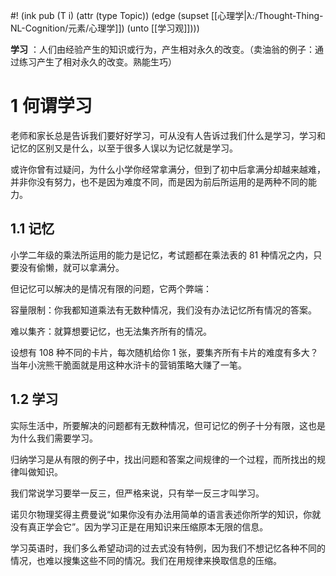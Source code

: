#! (ink pub (T i) (attr (type Topic)) (edge (supset [[心理学|λ:/Thought-Thing-NL-Cognition/元素/心理学]]) (unto [[学习观]])))


 **学习** ：人们由经验产生的知识或行为，产生相对永久的改变。（卖油翁的例子：通过练习产生了相对永久的改变。熟能生巧）
# 1 何谓学习

老师和家长总是告诉我们要好好学习，可从没有人告诉过我们什么是学习，学习和记忆的区别又是什么，以至于很多人误以为记忆就是学习。

或许你曾有过疑问，为什么小学你经常拿满分，但到了初中后拿满分却越来越难，并非你没有努力，也不是因为难度不同，而是因为前后所运用的是两种不同的能力。

## 1.1 记忆

小学二年级的乘法所运用的能力是记忆，考试题都在乘法表的 81 种情况之内，只要没有偷懒，就可以拿满分。

但记忆可以解决的是情况有限的问题，它两个弊端：

容量限制：你我都知道乘法有无数种情况，我们没有办法记忆所有情况的答案。

难以集齐：就算想要记忆，也无法集齐所有的情况。

设想有 108 种不同的卡片，每次随机给你 1 张，要集齐所有卡片的难度有多大？当年小浣熊干脆面就是用这种水浒卡的营销策略大赚了一笔。

## 1.2 学习

实际生活中，所要解决的问题都有无数种情况，但可记忆的例子十分有限，这也是为什么我们需要学习。

归纳学习是从有限的例子中，找出问题和答案之间规律的一个过程，而所找出的规律叫做知识。

我们常说学习要举一反三，但严格来说，只有举一反三才叫学习。

诺贝尔物理奖得主费曼说“如果你没有办法用简单的语言表述你所学的知识，你就没有真正学会它”。因为学习正是在用知识来压缩原本无限的信息。

学习英语时，我们多么希望动词的过去式没有特例，因为我们不想记忆各种不同的情况，也难以搜集这些不同的情况。我们在用规律来换取信息的压缩。